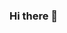 ### Hi there 👋

<!--
**irsayvid/irsayvid** is a ✨ _special_ ✨ repository because its `README.md` (this file) appears on your GitHub profile.

Here are some ideas to get you started:

- 🔭 I’m currently working on ...
- 🌱 I’m currently learning ...
- 👯 I’m looking to collaborate on ...
- 🤔 I’m looking for help with ...
- 💬 Ask me about ...
- 📫 How to reach me: ...
- 😄 Pronouns: ...
- ⚡ Fun fact: ...
-->

<!-- <img align="left" alt="irsayvid Github Stats" src="https://github-readme-stats.vercel.app/api?username=irsayvid&show_icons=true&hide_border=true" /> -->
